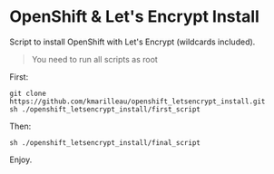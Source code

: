 # OpenShift & Let's Encrypt Install

Script to install OpenShift with Let's Encrypt (wildcards included).

> You need to run all scripts as root

First:
```
git clone https://github.com/kmarilleau/openshift_letsencrypt_install.git
sh ./openshift_letsencrypt_install/first_script
```

Then:
```
sh ./openshift_letsencrypt_install/final_script
```

Enjoy.
